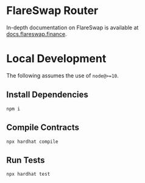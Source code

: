 # FlareSwap Router

In-depth documentation on FlareSwap is available at [docs.flareswap.finance](https://docs.flareswap.finance/).

# Local Development

The following assumes the use of `node@>=10`.

## Install Dependencies

`npm i`

## Compile Contracts

`npx hardhat compile`

## Run Tests

`npx hardhat test`